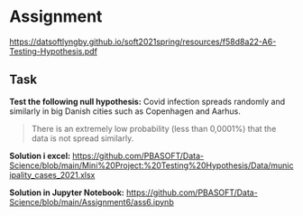 # Assignment

https://datsoftlyngby.github.io/soft2021spring/resources/f58d8a22-A6-Testing-Hypothesis.pdf

## Task

**Test the following null hypothesis:** Covid infection spreads randomly and similarly in big
Danish cities such as Copenhagen and Aarhus.

> There is an extremely low probability (less than 0,0001%) that the data is not spread similarly.



**Solution i excel:** https://github.com/PBASOFT/Data-Science/blob/main/Mini%20Project:%20Testing%20Hypothesis/Data/municipality_cases_2021.xlsx


**Solution in Jupyter Notebook:** https://github.com/PBASOFT/Data-Science/blob/main/Assignment6/ass6.ipynb
